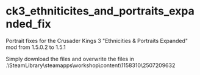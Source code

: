 # ck3_ethniticites_and_portraits_expanded_fix
Portrait fixes for the Crusader Kings 3 "Ethnicities &amp; Portraits Expanded" mod from 1.5.0.2 to 1.5.1

Simply download the files and overwrite the files in .\SteamLibrary\steamapps\workshop\content\1158310\2507209632
